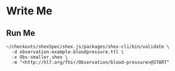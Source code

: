 # Write Me

## Run Me

``` shell
~/checkouts/shexSpec/shex.js/packages/shex-cli/bin/validate \
  -d observation-example-bloodpressure.ttl \
  -x Obs-smaller.shex \
  -m "<http://hl7.org/fhir/Observation/blood-pressure>@START"
```
